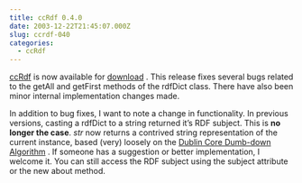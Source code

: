 ```yaml
---
title: ccRdf 0.4.0
date: 2003-12-22T21:45:07.000Z
slug: ccrdf-040
categories:
  - ccRdf
---
```

[ccRdf][1]  is now available for [download][2] . This release fixes several bugs related to the getAll and getFirst methods of the rdfDict class. There have also been minor internal implementation changes made.

In addition to bug fixes, I want to note a change in functionality. In previous versions, casting a rdfDict to a string returned it’s <span class="caps">RDF</span> subject. This is **no longer the case**. _str_ now returns a contrived string representation of the current instance, based (very) loosely on the [Dublin Core Dumb-down Algorithm][3] . If someone has a suggestion or better implementation, I welcome it. You can still access the <span class="caps">RDF</span> subject using the subject attribute or the new about method.


 [1]: http://yergler.net/projects/ccrdf
 [2]: http://yergler.net/projects/ccrdf/releases
 [3]: http://dublincore.org/documents/dcq-rdf-xml/#sec3
